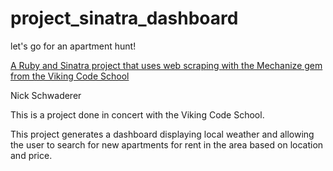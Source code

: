 # project_sinatra_dashboard
let's go for an apartment hunt!

[A Ruby and Sinatra project that uses web scraping with the Mechanize gem from the Viking Code School](http://www.vikingcodeschool.com)

Nick Schwaderer

This is a project done in concert with the Viking Code School.

This project generates a dashboard displaying local weather and allowing the user to search for new apartments for rent in the area based on location and price.